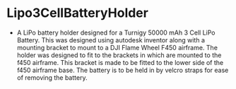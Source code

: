 # Lipo3CellBatteryHolder


* A LiPo battery holder designed for a Turnigy 50000 mAh 3 Cell LiPo Battery. This was designed using autodesk inventor along with a mounting bracket to mount to a DJI Flame Wheel F450 airframe. The holder was designed to fit to the brackets in which are mounted to the f450 airframe. This bracket is made to be fitted to the lower side of the f450 airframe base. The battery is to be held in by velcro straps for ease of removing the battery. 
